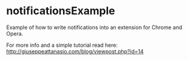 # notificationsExample
Example of how to write notifications into an extension for Chrome and Opera.

For more info and a simple tutorial read here: http://giuseppeattanasio.com/blog/viewpost.php?id=14
